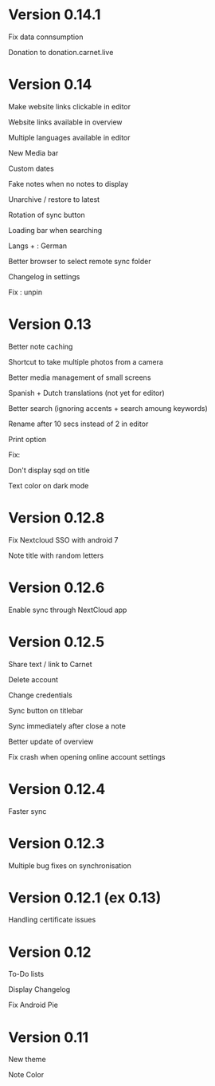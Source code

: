 # Version 0.14.1

Fix data connsumption

Donation to donation.carnet.live

# Version 0.14

Make website links clickable in editor

Website links available in overview

Multiple languages available in editor

New Media bar

Custom dates

Fake notes when no notes to display

Unarchive / restore to latest

Rotation of sync button

Loading bar when searching

Langs + : German

Better browser to select remote sync folder

Changelog in settings

Fix : unpin


# Version 0.13

Better note caching

Shortcut to take multiple photos from a camera

Better media management of small screens

Spanish + Dutch translations (not yet for editor)

Better search (ignoring accents + search amoung keywords)

Rename after 10 secs instead of 2 in editor

Print option

Fix:

Don't display sqd on title

Text color on dark mode

# Version 0.12.8

Fix Nextcloud SSO with android 7

Note title with random letters

# Version 0.12.6

Enable sync through NextCloud app

# Version 0.12.5

Share text / link to Carnet

Delete account

Change credentials

Sync button on titlebar

Sync immediately after close a note

Better update of overview

Fix crash when opening online account settings

# Version 0.12.4

Faster sync

# Version 0.12.3

Multiple bug fixes on synchronisation

# Version 0.12.1 (ex 0.13)

Handling certificate issues

# Version 0.12

To-Do lists

Display Changelog

Fix Android Pie


# Version 0.11

New theme

Note Color
